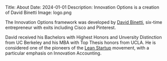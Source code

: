 Title: About
Date: 2024-01-01
Description: Innovation Options is a creation of David Binetti
Image: logo.png

The Innovation Options framework was developed by [David Binetti](https:www.dbinetti.com), six-time entrepreneur with exits including Cisco and Pinterest.

David received his Bachelors with Highest Honors and Unversity Distinction from UC Berkeley and his MBA with Top Thesis honors from UCLA.  He is considered one of the pioneers of the [Lean Startup](https://en.wikipedia.org/wiki/Lean_startup) movement, with a particular emphasis on Innovation Accounting.

